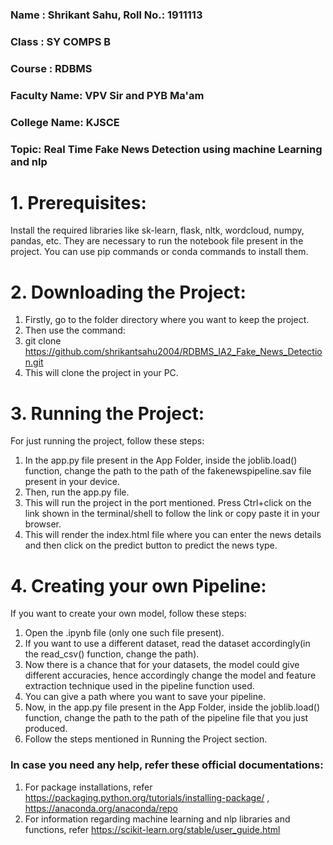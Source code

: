 ### Name : Shrikant Sahu, Roll No.: 1911113

### Class : SY COMPS B

### Course : RDBMS

### Faculty Name: VPV Sir and PYB Ma'am

### College Name: KJSCE

### Topic: Real Time Fake News Detection using machine Learning and nlp

# 1. Prerequisites: 
Install the required libraries like sk-learn, flask, nltk, wordcloud, numpy, pandas, etc. They are necessary to run the notebook file present in the project. 
You can use pip commands or conda commands to install them. 

# 2. Downloading the Project:
1) Firstly, go to the folder directory where you want to keep the project. 
2) Then use the command:
3) git clone https://github.com/shrikantsahu2004/RDBMS_IA2_Fake_News_Detection.git
4) This will clone the project in your PC.

# 3. Running the Project:
For just running the project, follow these steps:
1. In the app.py file present in the App Folder, inside the joblib.load() function, change the path to the path of the fakenewspipeline.sav file present in your device.
2. Then, run the app.py file.
3. This will run the project in the port mentioned. Press Ctrl+click on the link shown in the terminal/shell to follow the link or copy paste it in your browser.
4. This will render the index.html file where you can enter the news details and then click on the predict button to predict the news type.

# 4. Creating your own Pipeline:
If you want to create your own model, follow these steps:
1. Open the .ipynb file (only one such file present).
2. If you want to use a different dataset, read the dataset accordingly(in the read_csv() function, change the path).
3. Now there is a chance that for your datasets, the model could give different accuracies, hence accordingly change the model and feature extraction technique used in the pipeline function used. 
4. You can give a path where you want to save your pipeline.
5. Now, in the app.py file present in the App Folder, inside the joblib.load() function, change the path to the path of the pipeline file that you just produced.
6. Follow the steps mentioned in Running the Project section.

### In case you need any help, refer these official documentations:
1. For package installations, refer https://packaging.python.org/tutorials/installing-package/ , https://anaconda.org/anaconda/repo
2. For information regarding machine learning and nlp libraries and functions, refer https://scikit-learn.org/stable/user_guide.html











